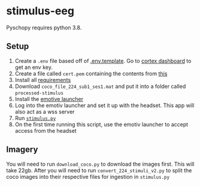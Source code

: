 # stimulus-eeg

Pyschopy requires python 3.8.

## Setup

1. Create a `.env` file based off of [.env.template](./.env.template). Go to [cortex dashboard](https://account.emotiv.com/my-account/cortex-apps/) to get an env key.
2. Create a file called `cert.pem` containing the contents from [this](https://github.com/Emotiv/cortex-example/blob/master/certificates/rootCA.pem)
3. Install all [requirements](./requirements.txt)
4. Download `coco_file_224_sub1_ses1.mat` and put it into a folder called `processed-stimulus`
5. Install the [emotive launcher](https://www.emotiv.com/products/emotiv-launcher#download)
6. Log into the emotiv launcher and set it up with the headset. This app will also act as a wss server
7. Run [`stimulus.py`](./stimulus.py)
8. On the first time running this script, use the emotiv launcher to accept access from the headset

## Imagery

You will need to run `download_coco.py` to download the images first. This will take 22gb.
After you will need to run `convert_224_stimuli_v2.py` to split the coco images into their respective files for ingestion in `stimulus.py`
